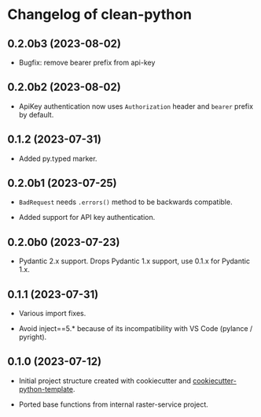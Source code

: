 # Changelog of clean-python


0.2.0b3 (2023-08-02)
--------------------

- Bugfix: remove bearer prefix from api-key


0.2.0b2 (2023-08-02)
--------------------

- ApiKey authentication now uses `Authorization` header and `bearer` prefix by default.


0.1.2 (2023-07-31)
------------------

- Added py.typed marker.


0.2.0b1 (2023-07-25)
--------------------

- `BadRequest` needs `.errors()` method to be backwards compatible.

- Added support for API key authentication.


0.2.0b0 (2023-07-23)
--------------------

- Pydantic 2.x support. Drops Pydantic 1.x support, use 0.1.x for Pydantic 1.x.


0.1.1 (2023-07-31)
------------------

- Various import fixes.

- Avoid inject==5.* because of its incompatibility with VS Code (pylance / pyright).


0.1.0 (2023-07-12)
------------------

- Initial project structure created with cookiecutter and
  [cookiecutter-python-template](https://github.com/nens/cookiecutter-python-template).

- Ported base functions from internal raster-service project.
